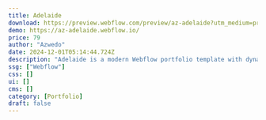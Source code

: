 ```yaml
---
title: Adelaide
download: https://preview.webflow.com/preview/az-adelaide?utm_medium=preview_link&utm_source=designer&utm_content=az-adelaide&preview=4c2ad73893ae0e62840882419c8657ec&locale=en&workflow=preview
demo: https://az-adelaide.webflow.io/
price: 79
author: "Azwedo"
date: 2024-12-01T05:14:44.724Z
description: "Adelaide is a modern Webflow portfolio template with dynamic color schemes, smooth animations, and a clean design. Perfect for creators looking to showcase projects with a responsive layout, integrated CMS, and e-commerce features."
ssg: ["Webflow"]
css: []
ui: []
cms: []
category: [Portfolio]
draft: false
---
```

